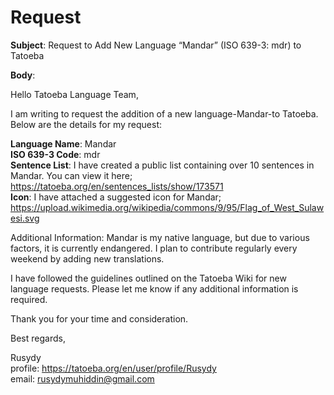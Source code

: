 # Request

**Subject**: Request to Add New Language “Mandar” (ISO 639-3: mdr) to Tatoeba

**Body**:

Hello Tatoeba Language Team,

I am writing to request the addition of a new language-Mandar-to Tatoeba. Below are the details for my request:

**Language Name**: Mandar \
**ISO 639-3 Code**: mdr \
**Sentence List**: I have created a public list containing over 10 sentences in Mandar. You can view it here; <https://tatoeba.org/en/sentences_lists/show/173571> \
**Icon**: I have attached a suggested icon for Mandar; <https://upload.wikimedia.org/wikipedia/commons/9/95/Flag_of_West_Sulawesi.svg>

Additional Information: Mandar is my native language, but due to various factors, it is currently endangered. I plan to contribute regularly every weekend by adding new translations.

I have followed the guidelines outlined on the Tatoeba Wiki for new language requests. Please let me know if any additional information is required.

Thank you for your time and consideration.

Best regards,

Rusydy \
profile: <https://tatoeba.org/en/user/profile/Rusydy> \
email: <rusydymuhiddin@gmail.com>
